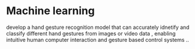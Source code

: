 ﻿# Machine learning 
 develop a hand gesture recognition model that can accurately idnetify and classify different hand gestures from images or video data , enabling intuitive human computer interaction and gesture based control systems .. 
